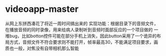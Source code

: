 # videoapp-master
从网上东拼西凑花了将近一周时间搞出来的
实现功能：根据目录下的音频文件，在播放音频的同时录像，用来给病人录制听到音频时面部反应的一个项目做的
一堆bug，比如botton控件可能在部分手机上消失，因此button采用了一个诡异的布局方式，音频文件不符合要求则不能打开，帧率最高30，不能满足项目要求，画质也一般，对焦没有自带相机那么智能
